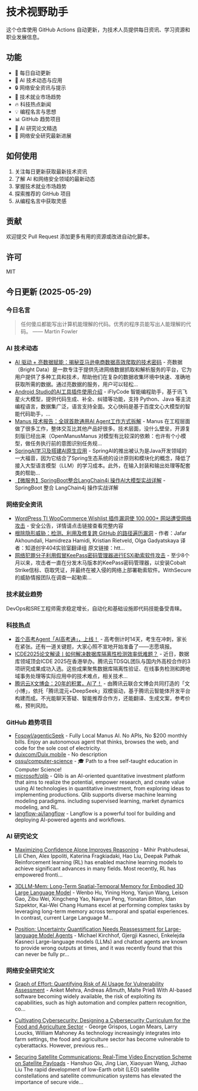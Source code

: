 # 技术视野助手

这个仓库使用 GitHub Actions 自动更新，为技术人员提供每日资讯、学习资源和职业发展信息。

## 功能

- 🔄 每日自动更新
- 🤖 AI 技术动态与应用
- 🔒 网络安全资讯与提示
- 💼 技术就业市场趋势
- 🔥 科技热点新闻
- 💡 编程名言与思想
- 📊 GitHub 趋势项目
- 📝 AI 研究论文精选
- 🔐 网络安全研究最新进展

## 如何使用

1. 关注每日更新获取最新技术资讯
2. 了解 AI 和网络安全领域的最新动态
3. 掌握技术就业市场趋势
4. 探索推荐的 GitHub 项目
5. 从编程名言中获取灵感

## 贡献

欢迎提交 Pull Request 添加更多有用的资源或改进自动化脚本。

## 许可

MIT

## 今日更新 (2025-05-29)

### 今日名言

> 任何傻瓜都能写出计算机能理解的代码。优秀的程序员能写出人能理解的代码。 —— Martin Fowler

### AI 技术动态

- [AI 驱动 + 亮数据赋能：揭秘亚马逊电商数据高效爬取的技术密码](https://i-operation.csdnimg.cn/images/8efd18d5d7054f77a81294a14cd80ad5.png) - 亮数据（Bright Data）是一款专注于提供先进网络数据抓取和解析服务的平台，它为用户提供了多种工具和技术，帮助他们在复杂的数据收集环境中快速、准确地获取所需的数据。通过亮数据的服务，用户可以轻松...
- [Android Studio的AI工具插件使用介绍](https://i-operation.csdnimg.cn/images/8efd18d5d7054f77a81294a14cd80ad5.png) - iFlyCode 智能编程助手，基于讯飞星火大模型，提供代码生成、补全、纠错等功能，支持 Python、Java 等主流编程语言，数据集广泛，语言支持全面。文心快码是基于百度文心大模型的智能代码助手，...
- [Manus 技术报告：全球首款通用AI Agent工作方式拆解](https://i-operation.csdnimg.cn/images/8efd18d5d7054f77a81294a14cd80ad5.png) - Manus 在工程层面做了很多工作，整体交互比其他产品好很多。技术层面，没什么壁垒，开源复刻版已经出来（OpenManusManus 对模型有比较深的依赖：也许有个小模型，做任务执行前的意图识别任务规...
- [SpringAI学习及搭建AI原生应用](https://i-operation.csdnimg.cn/images/8efd18d5d7054f77a81294a14cd80ad5.png) - SpringAI的推出被认为是Java开发领域的一大福音，因为它结合了Spring生态系统的设计原则和模块化的概念，降低了接入大型语言模型（LLM）的学习成本。此外，在输入封装和输出处理等配套类的帮助...
- [【微服务】SpringBoot整合LangChain4j 操作AI大模型实战详解](https://i-operation.csdnimg.cn/images/8efd18d5d7054f77a81294a14cd80ad5.png) - SpringBoot 整合 LangChain4j 操作实战详解


### 网络安全资讯

- [WordPress TI WooCommerce Wishlist 插件漏洞使 100,000+ 网站遭受网络攻击](https://www.anquanke.com/post/id/307980) - 安全公告，详情请点击链接查看完整内容
- [根除隐形威胁：检测、利用及修复跨 GitHub 的路径遍历漏洞](https://paper.seebug.org/3324/) - 作者：Jafar Akhoundali, Hamidreza Hamidi, Kristian Rietveld, Olga Gadyatskaya
译者：知道创宇404实验室翻译组
原文链接：htt...
- [网络犯罪分子利用假冒KeePass密码管理器进行ESXi勒索软件攻击](https://www.4hou.com/posts/QX80) - 至少8个月以来，攻击者一直在分发木马版本的KeePass密码管理器，以安装Cobalt Strike信标、窃取凭证，并最终在被入侵的网络上部署勒索软件。WithSecure的威胁情报团队在调查一起勒索...


### 技术就业趋势

DevOps和SRE工程师需求稳定增长，自动化和基础设施即代码技能备受青睐。

### 科技热点

- [首个高考Agent「AI高考通」，上线！](https://cloud.tencent.com/developer/article/2524810) - 高考倒计时14天，考生在冲刺，家长在紧张。还有一道关键题，大家心照不宣地开始准备了——志愿填报。
- [ICDE2025论文解读丨如何解决数据库隔离性检测效率低难题？](https://cloud.tencent.com/developer/article/2525127) - 近日，数据库领域顶会ICDE 2025在香港举办。腾讯云TDSQL团队与国内外高校合作的3项研究成果成功入选。这些成果聚焦数据库隔离性验证、在线事务检测和跨地域事务处理等实际应用中的技术难点，相关技术...
- [腾讯云X文博会：20年的积累，AI了！](https://cloud.tencent.com/developer/article/2525120) - 由腾讯云联合文博会共同打造的「文小博」，依托「腾讯混元+DeepSeek」双模驱动，基于腾讯云智能体开发平台构建而成。不光能聊天答疑、智能推荐合作方，还能翻译、生成文案，参考价格，预判风险。


### GitHub 趋势项目

- [Fosowl/agenticSeek](https://github.com/Fosowl/agenticSeek) - Fully Local Manus AI. No APIs, No $200 monthly bills. Enjoy an autonomous agent that thinks, browses the web, and code for the sole cost of electricity.
- [duixcom/Duix.mobile](https://github.com/duixcom/Duix.mobile) - No description
- [ossu/computer-science](https://github.com/ossu/computer-science) - 🎓 Path to a free self-taught education in Computer Science!
- [microsoft/qlib](https://github.com/microsoft/qlib) - Qlib is an AI-oriented quantitative investment platform that aims to realize the potential, empower research, and create value using AI technologies in quantitative investment, from exploring ideas to implementing productions. Qlib supports diverse machine learning modeling paradigms. including supervised learning, market dynamics modeling, and RL.
- [langflow-ai/langflow](https://github.com/langflow-ai/langflow) - Langflow is a powerful tool for building and deploying AI-powered agents and workflows.




### AI 研究论文

- [Maximizing Confidence Alone Improves Reasoning](http://arxiv.org/abs/2505.22660v1) - Mihir Prabhudesai, Lili Chen, Alex Ippoliti, Katerina Fragkiadaki, Hao Liu, Deepak Pathak
  Reinforcement learning (RL) has enabled machine learning models to achieve
significant advances in many fields. Most recently, RL has empowered fronti...

- [3DLLM-Mem: Long-Term Spatial-Temporal Memory for Embodied 3D Large
  Language Model](http://arxiv.org/abs/2505.22657v1) - Wenbo Hu, Yining Hong, Yanjun Wang, Leison Gao, Zibu Wei, Xingcheng Yao, Nanyun Peng, Yonatan Bitton, Idan Szpektor, Kai-Wei Chang
  Humans excel at performing complex tasks by leveraging long-term memory
across temporal and spatial experiences. In contrast, current Large Language
M...

- [Position: Uncertainty Quantification Needs Reassessment for
  Large-language Model Agents](http://arxiv.org/abs/2505.22655v1) - Michael Kirchhof, Gjergji Kasneci, Enkelejda Kasneci
  Large-language models (LLMs) and chatbot agents are known to provide wrong
outputs at times, and it was recently found that this can never be fully
pr...



### 网络安全研究论文

- [Graph of Effort: Quantifying Risk of AI Usage for Vulnerability
  Assessment](http://arxiv.org/abs/2503.16392v1) - Anket Mehra, Andreas Aßmuth, Malte Prieß
  With AI-based software becoming widely available, the risk of exploiting its
capabilities, such as high automation and complex pattern recognition, co...

- [Cultivating Cybersecurity: Designing a Cybersecurity Curriculum for the
  Food and Agriculture Sector](http://arxiv.org/abs/2503.16292v1) - George Grispos, Logan Mears, Larry Loucks, William Mahoney
  As technology increasingly integrates into farm settings, the food and
agriculture sector has become vulnerable to cyberattacks. However, previous
res...

- [Securing Satellite Communications: Real-Time Video Encryption Scheme on
  Satellite Payloads](http://arxiv.org/abs/2503.16287v1) - Hanshuo Qiu, Jing Lian, Xiaoyuan Wang, Jizhao Liu
  The rapid development of low-Earth orbit (LEO) satellite constellations and
satellite communication systems has elevated the importance of secure vide...


